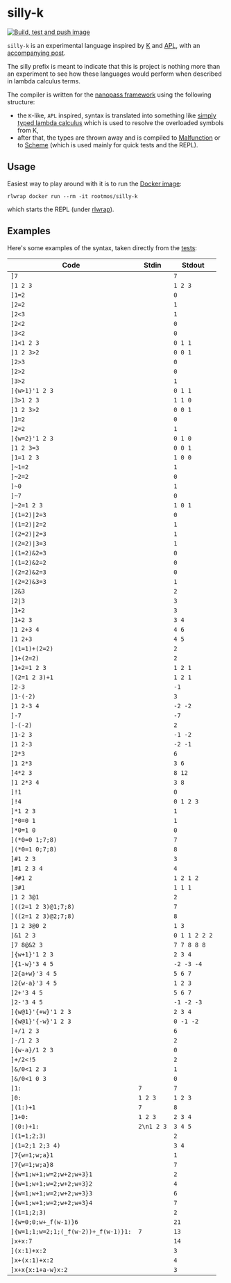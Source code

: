 # silly-k
[![Build, test and push image](https://github.com/rootmos/silly-k/actions/workflows/build-test-push.yaml/badge.svg)](https://github.com/rootmos/silly-k/actions/workflows/build-test-push.yaml)

`silly-k` is an experimental language inspired by [K](https://web.archive.org/web/20230411111549/https://kparc.com/k.txt)
and [APL](https://en.wikipedia.org/wiki/APL_(programming_language)),
with an [accompanying post](https://rootmos.io/2017-06-08-implementing-a-k-like-language-targeting-malfunction.html).

The silly prefix is meant to indicate that this is project is nothing more than an experiment
to see how these languages would perform when described in lambda calculus terms.

The compiler is written for the [nanopass framework](https://github.com/nanopass/nanopass-framework-scheme)
using the following structure:
* the `K`-like, `APL` inspired, syntax is translated into something like
  [simply typed lambda calculus](https://en.wikipedia.org/wiki/Simply_typed_lambda_calculus)
  which is used to resolve the overloaded symbols from K,
* after that, the types are thrown away and is compiled to
  [Malfunction](https://github.com/stedolan/malfunction) or to
  [Scheme](https://en.wikipedia.org/wiki/Scheme_(programming_language)) (which is used mainly for
  quick tests and the REPL).

## Usage
Easiest way to play around with it is to run the [Docker image](https://hub.docker.com/r/rootmos/silly-k/):
```
rlwrap docker run --rm -it rootmos/silly-k
```
which starts the REPL (under [rlwrap](https://github.com/hanslub42/rlwrap)).

## Examples
Here's some examples of the syntax, taken directly from the [tests](https://github.com/rootmos/silly-k/blob/master/tests.scm):

Code | Stdin | Stdout
---- | ----- | ------
`]7` | | `7`
`]1 2 3` | | `1 2 3`
`]1=2` | | `0`
`]2=2` | | `1`
`]2<3` | | `1`
`]2<2` | | `0`
`]3<2` | | `0`
`]1<1 2 3` | | `0 1 1`
`]1 2 3>2` | | `0 0 1`
`]2>3` | | `0`
`]2>2` | | `0`
`]3>2` | | `1`
`]{w>1}'1 2 3` | | `0 1 1`
`]3>1 2 3` | | `1 1 0`
`]1 2 3>2` | | `0 0 1`
`]1=2` | | `0`
`]2=2` | | `1`
`]{w=2}'1 2 3` | | `0 1 0`
`]1 2 3=3` | | `0 0 1`
`]1=1 2 3` | | `1 0 0`
`]~1=2` | | `1`
`]~2=2` | | `0`
`]~0` | | `1`
`]~7` | | `0`
`]~2=1 2 3` | | `1 0 1`
`](1=2)\|2=3` | | `0`
`](1=2)\|2=2` | | `1`
`](2=2)\|2=3` | | `1`
`](2=2)\|3=3` | | `1`
`](1=2)&2=3` | | `0`
`](1=2)&2=2` | | `0`
`](2=2)&2=3` | | `0`
`](2=2)&3=3` | | `1`
`]2&3` | | `2`
`]2\|3` | | `3`
`]1+2` | | `3`
`]1+2 3` | | `3 4`
`]1 2+3 4` | | `4 6`
`]1 2+3` | | `4 5`
`](1=1)+(2=2)` | | `2`
`]1+(2=2)` | | `2`
`]1+2=1 2 3` | | `1 2 1`
`](2=1 2 3)+1` | | `1 2 1`
`]2-3` | | `-1`
`]1-(-2)` | | `3`
`]1 2-3 4` | | `-2 -2`
`]-7` | | `-7`
`]-(-2)` | | `2`
`]1-2 3` | | `-1 -2`
`]1 2-3` | | `-2 -1`
`]2*3` | | `6`
`]1 2*3` | | `3 6`
`]4*2 3` | | `8 12`
`]1 2*3 4` | | `3 8`
`]!1` | | `0`
`]!4` | | `0 1 2 3`
`]*1 2 3` | | `1`
`]*0=0 1` | | `1`
`]*0=1 0` | | `0`
`](*0=0 1;7;8)` | | `7`
`](*0=1 0;7;8)` | | `8`
`]#1 2 3` | | `3`
`]#1 2 3 4` | | `4`
`]4#1 2` | | `1 2 1 2`
`]3#1` | | `1 1 1`
`]1 2 3@1` | | `2`
`]((2=1 2 3)@1;7;8)` | | `7`
`]((2=1 2 3)@2;7;8)` | | `8`
`]1 2 3@0 2` | | `1 3`
`]&1 2 3` | | `0 1 1 2 2 2`
`]7 8@&2 3` | | `7 7 8 8 8`
`]{w+1}'1 2 3` | | `2 3 4`
`]{1-w}'3 4 5` | | `-2 -3 -4`
`]2{a+w}'3 4 5` | | `5 6 7`
`]2{w-a}'3 4 5` | | `1 2 3`
`]2+'3 4 5` | | `5 6 7`
`]2-'3 4 5` | | `-1 -2 -3`
`]{w@1}'{+w}'1 2 3` | | `2 3 4`
`]{w@1}'{-w}'1 2 3` | | `0 -1 -2`
`]+/1 2 3` | | `6`
`]-/1 2 3` | | `2`
`]{w-a}/1 2 3` | | `0`
`]+/2<!5` | | `2`
`]&/0<1 2 3` | | `1`
`]&/0<1 0 3` | | `0`
`]1:` | `7` | `7`
`]0:` | `1 2 3` | `1 2 3`
`](1:)+1` | `7` | `8`
`]1+0:` | `1 2 3` | `2 3 4`
`](0:)+1:` | `2\n1 2 3` | `3 4 5`
`](1=1;2;3)` | | `2`
`](1=2;1 2;3 4)` | | `3 4`
`]7{w=1;w;a}1` | | `1`
`]7{w=1;w;a}8` | | `7`
`]{w=1;w+1;w=2;w+2;w+3}1` | | `2`
`]{w=1;w+1;w=2;w+2;w+3}2` | | `4`
`]{w=1;w+1;w=2;w+2;w+3}3` | | `6`
`]{w=1;w+1;w=2;w+2;w+3}4` | | `7`
`](1=1;2;3)` | | `2`
`]{w=0;0;w+_f(w-1)}6` | | `21`
`]{w=1;1;w=2;1;(_f(w-2))+_f(w-1)}1:` | `7` | `13`
`]x+x:7` | | `14`
`](x:1)+x:2` | | `3`
`]x+(x:1)+x:2` | | `4`
`]x+x{x:1+a-w}x:2` | | `3`
